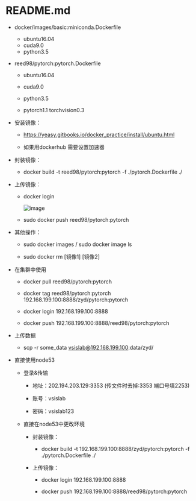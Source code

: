 README.md
=====

 * docker/images/basic:miniconda.Dockerfile

     * ubuntu16.04
     * cuda9.0
     * python3.5

* reed98/pytorch:pytorch.Dockerfile

	* ubuntu16.04

	* cuda9.0

	* python3.5

	* pytorch1.1 torchvision0.3

* 安装镜像：

	* https://yeasy.gitbooks.io/docker_practice/install/ubuntu.html
	
	* 如果用dockerhub 需要设置加速器
* 封装镜像：

	* docker build -t reed98/pytorch:pytorch -f ./pytorch.Dockerfile ./
	
	

* 上传镜像：

	* docker login
	
		![image](http://github.com/ReedZyd/using_images/raw/master/README_images/docker_login.png)
		
	* sudo docker push reed98/pytorch:pytorch
* 其他操作：

	* sudo docker images / sudo docker image ls
	
	* sudo docker rm \[镜像1\] \[镜像2\]
* 在集群中使用

	* docker pull reed98/pytorch:pytorch
	
	* docker tag reed98/pytorch:pytorch 192.168.199.100:8888/zyd/pytorch:pytorch
	
	* docker login 192.168.199.100:8888
	
	* docker push 192.168.199.100:8888/reed98/pytorch:pytorch

* 上传数据

	 * scp -r some_data vsislab@192.168.199.100:data/zyd/
	
* 直接使用node53
	
	 * 登录&传输
	 
		* 地址：202.194.203.129:3353 (传文件时去掉:3353 端口号填2253)
		
		* 账号：vsislab
		
		* 密码：vsislab123
		
	* 直接在node53中更改环境
	
		* 封装镜像：

			* docker build -t 192.168.199.100:8888/zyd/pytorch:pytorch  -f ./pytorch.Dockerfile ./

		* 上传镜像：
		
			* docker login 192.168.199.100:8888
	
            * docker push 192.168.199.100:8888/reed98/pytorch:pytorch
